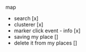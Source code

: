 map

- search [x]
- clusterer [x]
- marker click event - info [x]
- saving my place []
- delete it from my places []
